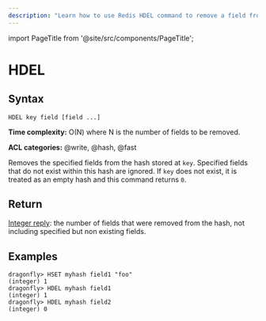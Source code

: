 ```yaml
---
description: "Learn how to use Redis HDEL command to remove a field from a hash map. Great for data maintenance operations."
---
```


import PageTitle from '@site/src/components/PageTitle';

# HDEL

<PageTitle title="Redis HDEL Command (Documentation) | Dragonfly" />

## Syntax

    HDEL key field [field ...]

**Time complexity:** O(N) where N is the number of fields to be removed.

**ACL categories:** @write, @hash, @fast

Removes the specified fields from the hash stored at `key`.
Specified fields that do not exist within this hash are ignored.
If `key` does not exist, it is treated as an empty hash and this command returns
`0`.

## Return

[Integer reply](https://redis.io/docs/latest/develop/reference/protocol-spec/#integers): the number of fields that were removed from the hash, not
including specified but non existing fields.

## Examples

```shell
dragonfly> HSET myhash field1 "foo"
(integer) 1
dragonfly> HDEL myhash field1
(integer) 1
dragonfly> HDEL myhash field2
(integer) 0
```
